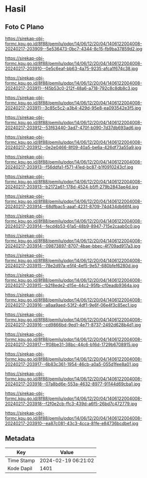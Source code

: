 # Hasil

## Foto C Plano

https://sirekap-obj-formc.kpu.go.id/8f88/pemilu/pdpr/14/06/12/20/04/1406122004008-20240217-203909--5e536473-0bc7-4344-8c15-fb9ba37859d2.jpg

https://sirekap-obj-formc.kpu.go.id/8f88/pemilu/pdpr/14/06/12/20/04/1406122004008-20240217-203910--0e5c6eaf-bb63-4a75-9235-afca1f674c38.jpg

https://sirekap-obj-formc.kpu.go.id/8f88/pemilu/pdpr/14/06/12/20/04/1406122004008-20240217-203911--f45b53c0-212f-48a6-a718-792c8c8db8c3.jpg

https://sirekap-obj-formc.kpu.go.id/8f88/pemilu/pdpr/14/06/12/20/04/1406122004008-20240217-203911--3c85c5c2-a3b4-429d-95e8-ea093542e3f5.jpg

https://sirekap-obj-formc.kpu.go.id/8f88/pemilu/pdpr/14/06/12/20/04/1406122004008-20240217-203912--53f63440-3ad7-470f-b090-7d37db693ad6.jpg

https://sirekap-obj-formc.kpu.go.id/8f88/pemilu/pdpr/14/06/12/20/04/1406122004008-20240217-203912--0e2e0466-8f09-40a5-be6a-426df73a55a9.jpg

https://sirekap-obj-formc.kpu.go.id/8f88/pemilu/pdpr/14/06/12/20/04/1406122004008-20240217-203913--f56ddfa1-f571-41ed-bc87-b1f0910243cf.jpg

https://sirekap-obj-formc.kpu.go.id/8f88/pemilu/pdpr/14/06/12/20/04/1406122004008-20240217-203913--b2172a61-178d-4524-b5ff-279b2843ae4d.jpg

https://sirekap-obj-formc.kpu.go.id/8f88/pemilu/pdpr/14/06/12/20/04/1406122004008-20240217-203914--68dfbac5-aaaf-4231-8709-74d434db66f4.jpg

https://sirekap-obj-formc.kpu.go.id/8f88/pemilu/pdpr/14/06/12/20/04/1406122004008-20240217-203914--fecd4b53-61a5-48b9-8947-715e2caab0c0.jpg

https://sirekap-obj-formc.kpu.go.id/8f88/pemilu/pdpr/14/06/12/20/04/1406122004008-20240217-203914--09873897-8707-4bae-bbec-4f709ad917a3.jpg

https://sirekap-obj-formc.kpu.go.id/8f88/pemilu/pdpr/14/06/12/20/04/1406122004008-20240217-203915--78e2d97a-e5f4-4ef5-9e57-680bfef6280d.jpg

https://sirekap-obj-formc.kpu.go.id/8f88/pemilu/pdpr/14/06/12/20/04/1406122004008-20240217-203915--b2f8ede2-d15e-44c2-95fb-cf0eadb9364a.jpg

https://sirekap-obj-formc.kpu.go.id/8f88/pemilu/pdpr/14/06/12/20/04/1406122004008-20240217-203916--a8aa9aed-53f2-4df1-9e6f-06e4f3c85ec1.jpg

https://sirekap-obj-formc.kpu.go.id/8f88/pemilu/pdpr/14/06/12/20/04/1406122004008-20240217-203916--cd9866bd-9ed1-4e71-8737-2492d628b4d1.jpg

https://sirekap-obj-formc.kpu.go.id/8f88/pemilu/pdpr/14/06/12/20/04/1406122004008-20240217-203917--1f08be31-38bc-44c6-b16d-1729b6708915.jpg

https://sirekap-obj-formc.kpu.go.id/8f88/pemilu/pdpr/14/06/12/20/04/1406122004008-20240217-203917--6b83c361-1954-46cb-a0a5-055d1fee8a01.jpg

https://sirekap-obj-formc.kpu.go.id/8f88/pemilu/pdpr/14/06/12/20/04/1406122004008-20240217-203918--07a8bd6e-553a-4632-8977-91144d69cba1.jpg

https://sirekap-obj-formc.kpu.go.id/8f88/pemilu/pdpr/14/06/12/20/04/1406122004008-20240217-203918--f2f0e2cb-ffc3-439d-a6f5-26bd7c472779.jpg

https://sirekap-obj-formc.kpu.go.id/8f88/pemilu/pdpr/14/06/12/20/04/1406122004008-20240217-203910--ea87c081-43c3-4cca-81fe-e84736bcdbef.jpg


## Metadata

| Key        | Value               |
| ---------- | ------------------- |
| Time Stamp | 2024-02-19 06:21:02 |
| Kode Dapil | 1401                |



